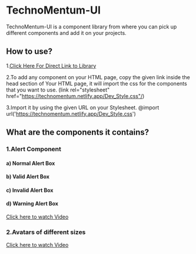 # TechnoMentum-UI
TechnoMentum-UI is a component library from where you can pick up different components and add it on your projects.

## How to use?
1.[Click Here For Direct Link to Library](https://technomentum.netlify.app)

2.To add any component on your HTML page, copy the given link inside the head section of Your HTML page, it will import the css for the components that you want to use.
 (link rel="stylesheet" href="https://technomentum.netlify.app/Dev_Style.css"/)
 
3.Import it by using the given URL on your Stylesheet.
 @import url('https://technomentum.netlify.app/Dev_Style.css')

## What are the components it contains?

### 1.Alert Component
#### a) Normal Alert Box
#### b) Valid Alert Box
#### c) Invalid Alert Box
#### d) Warning Alert Box

[Click here to watch Video](https://user-images.githubusercontent.com/89827782/153397009-8d5ba1d9-3e4c-4b55-a55f-dbc3a6e7b8a7.mp4)

### 2.Avatars of different sizes

[Click here to watch Video](https://user-images.githubusercontent.com/89827782/153398783-c079e5d5-2f3d-4d69-8546-0507b4532983.mp4)





